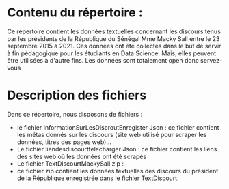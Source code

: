 # Contenu du répertoire :
Ce répertoire contient les données textuelles concernant les discours tenus par les présidents de la République du Sénégal Mme Macky Sall entre le 23 septembre 2015 à 2021. Ces données ont été collectés dans le but de servir à fin pédagogique pour les étudiants en Data Science. Mais, elles peuvent être utilisées à d'autre fins. Les données sont totalement open donc servez-vous 
# Description des fichiers
Dans ce répertoire, nous disposons de fichiers :
  * le fichier InformationSurLesDiscroutEnregister Json :
  ce fichier contient les métas donnés sur les discours (site web utilisé pour scraper les données, titres des pages web)...
  * Le fichier liendesdiscourttelecharger Json :
  ce fichier contient les liens des sites web où les données ont été scrapés
  * Le fichier TextDiscourtMackySall zip :  
  * ce fichier zip contient les données textuelles des discours du président de la République enregistrée dans le fichier TextDiscourt.
